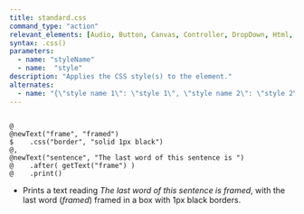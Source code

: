 ```yaml
---
title: standard.css
command_type: "action"
relevant_elements: [Audio, Button, Canvas, Controller, DropDown, Html, Image, MediaRecorder, Scale, Text, TextInput, Tooltip, Video, VoiceRecorder, Youtube]
syntax: .css()
parameters:
  - name: "styleName"
  - name:  "style"
description: "Applies the CSS style(s) to the element."
alternates:
  - name: "{\"style name 1\": \"style 1\", \"style name 2\": \"style 2\"}"
---
```


<!--more-->

<pre><code class="language-diff-javascript diff-highlight try-true">
@
@newText("frame", "framed")
$    .css("border", "solid 1px black")
@,
@newText("sentence", "The last word of this sentence is ")
@    .after( getText("frame") )
@    .print()
</code></pre>

+ Prints a text reading *The last word of this sentence is framed*, with the last word (*framed*) framed in a box with 1px black borders.		
